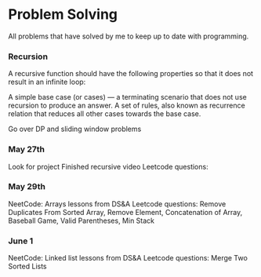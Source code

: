 # Problem Solving
All problems that have solved by me to keep up to date with programming.

### Recursion
A recursive function should have the following properties so that it does not result in an infinite loop:

A simple base case (or cases) — a terminating scenario that does not use recursion to produce an answer.
A set of rules, also known as recurrence relation that reduces all other cases towards the base case.


Go over DP and sliding window problems


### May 27th
Look for project
Finished recursive video
Leetcode questions:

### May 29th
NeetCode: Arrays lessons from DS&A
Leetcode questions: Remove Duplicates From Sorted Array, Remove Element, Concatenation of Array, Baseball Game, Valid Parentheses, Min Stack

### June 1
NeetCode: Linked list lessons from DS&A
Leetcode questions: Merge Two Sorted Lists

